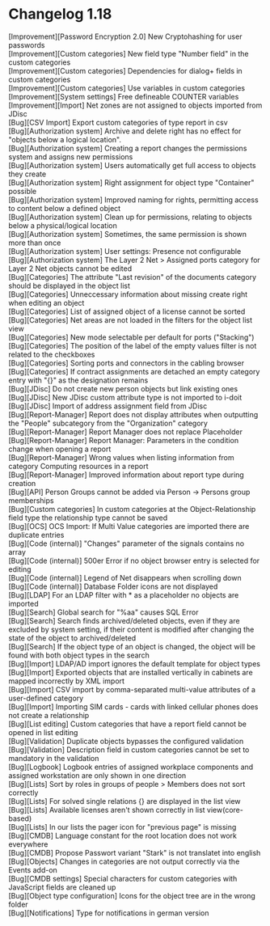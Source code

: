 # Changelog 1.18

[Improvement][Password Encryption 2.0] New Cryptohashing for user passwords  
[Improvement][Custom categories]       New field type "Number field" in the custom categories  
[Improvement][Custom categories]       Dependencies for dialog+ fields in custom categories  
[Improvement][Custom categories]       Use variables in custom categories  
[Improvement][System settings]         Free defineable COUNTER variables  
[Improvement][Import]                  Net zones are not assigned to objects imported from JDisc  
[Bug][CSV Import]                      Export custom categories of type report in csv  
[Bug][Authorization system]            Archive and delete right has no effect for "objects below a logical location".  
[Bug][Authorization system]            Creating a report changes the permissions system and assigns new permissions  
[Bug][Authorization system]            Users automatically get full access to objects they create  
[Bug][Authorization system]            Right assignment for object type "Container" possible  
[Bug][Authorization system]            Improved naming for rights, permitting access to content below a defined object  
[Bug][Authorization system]            Clean up for permissions, relating to objects below a physical/logical location  
[Bug][Authorization system]            Sometimes, the same permission is shown more than once  
[Bug][Authorization system]            User settings: Presence not configurable  
[Bug][Authorization system]            The Layer 2 Net > Assigned ports category for Layer 2 Net objects cannot be edited  
[Bug][Categories]                      The attribute "Last revision" of the documents category should be displayed in the object list  
[Bug][Categories]                      Unneccessary information about missing create right when editing an object  
[Bug][Categories]                      List of assigned object of a license cannot be sorted  
[Bug][Categories]                      Net areas are not loaded in the filters for the object list view  
[Bug][Categories]                      New mode selectable per default for ports ("Stacking")  
[Bug][Categories]                      The position of the label of the empty values filter is not related to the checkboxes  
[Bug][Categories]                      Sorting ports and connectors in the cabling browser  
[Bug][Categories]                      If contract assignments are detached an empty category entry with "{}" as the designation remains  
[Bug][JDisc]                           Do not create new person objects but link existing ones  
[Bug][JDisc]                           New JDisc custom attribute type is not imported to i-doit  
[Bug][JDisc]                           Import of address assignment field from JDisc  
[Bug][Report-Manager]                  Report does not display attributes when outputting the "People" subcategory from the "Organization" category  
[Bug][Report-Manager]                  Report Manager does not replace Placeholder  
[Bug][Report-Manager]                  Report Manager: Parameters in the condition change when opening a report  
[Bug][Report-Manager]                  Wrong values when listing information from category Computing resources in a report  
[Bug][Report-Manager]                  Improved information about report type during creation  
[Bug][API]                             Person Groups cannot be added via Person -> Persons group memberships  
[Bug][Custom categories]               In custom categories at the Object-Relationship field type the relationship type cannot be saved  
[Bug][OCS]                             OCS Import: If Multi Value categories are imported there are duplicate entries  
[Bug][Code (internal)]                 "Changes" parameter of the signals contains no array  
[Bug][Code (internal)]                 500er Error if no object browser entry is selected for editing  
[Bug][Code (internal)]                 Legend of Net disappears when scrolling down  
[Bug][Code (internal)]                 Database Folder icons are not displayed  
[Bug][LDAP]                            For an LDAP filter with * as a placeholder no objects are imported  
[Bug][Search]                          Global search for "%aa" causes SQL Error  
[Bug][Search]                          Search finds archived/deleted objects, even if they are excluded by system setting, if their content is modified after changing the state of the object to archived/deleted  
[Bug][Search]                          If the object type of an object is changed, the object will be found with both object types in the search  
[Bug][Import]                          LDAP/AD import ignores the default template for object types  
[Bug][Import]                          Exported objects that are installed vertically in cabinets are mapped incorrectly by XML import  
[Bug][Import]                          CSV import by comma-separated multi-value attributes of a user-defined category  
[Bug][Import]                          Importing SIM cards - cards with linked cellular phones does not create a relationship  
[Bug][List editing]                    Custom categories that have a report field cannot be opened in list editing  
[Bug][Validation]                      Duplicate objects bypasses the configured validation  
[Bug][Validation]                      Description field in custom categories cannot be set to mandatory in the validation  
[Bug][Logbook]                         Logbook entries of assigned workplace components and assigned workstation are only shown in one direction  
[Bug][Lists]                           Sort by roles in groups of people > Members does not sort correctly  
[Bug][Lists]                           For solved single relations {} are displayed in the list view  
[Bug][Lists]                           Available licenses aren't shown correctly in list view(core-based)  
[Bug][Lists]                           In our lists the pager icon for "previous page" is missing  
[Bug][CMDB]                            Language constant for the root location does not work everywhere  
[Bug][CMDB]                            Propose Passwort variant "Stark" is not translatet into english  
[Bug][Objects]                         Changes in categories are not output correctly via the Events add-on  
[Bug][CMDB settings]                   Special characters for custom categories with JavaScript fields are cleaned up  
[Bug][Object type configuration]       Icons for the object tree are in the wrong folder  
[Bug][Notifications]                   Type for notifications in german version  
